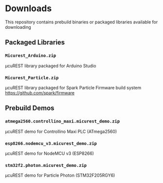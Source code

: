 # Downloads

This repository contains prebuild binaries or packaged libraries available for downloading

## Packaged Libraries

### `Micurest_Arduino.zip`

µcuREST library packaged for Arduino Studio

### `Micurest_Particle.zip`

µcuREST library packaged for Spark Particle Firmware build system https://github.com/spark/firmware 

## Prebuild Demos

### `atmega2560.controllino_maxi.micurest_demo.zip`

µcuREST demo for Controllino Maxi PLC (ATmega2560) 

### `esp8266.nodemcu_v3.micurest_demo.zip`

µcuREST demo for NodeMCU v3 (ESP8266)

### `stm32f2.photon.micurest_demo.zip`

µcuREST demo for Particle Photon (STM32F205RGY6)
